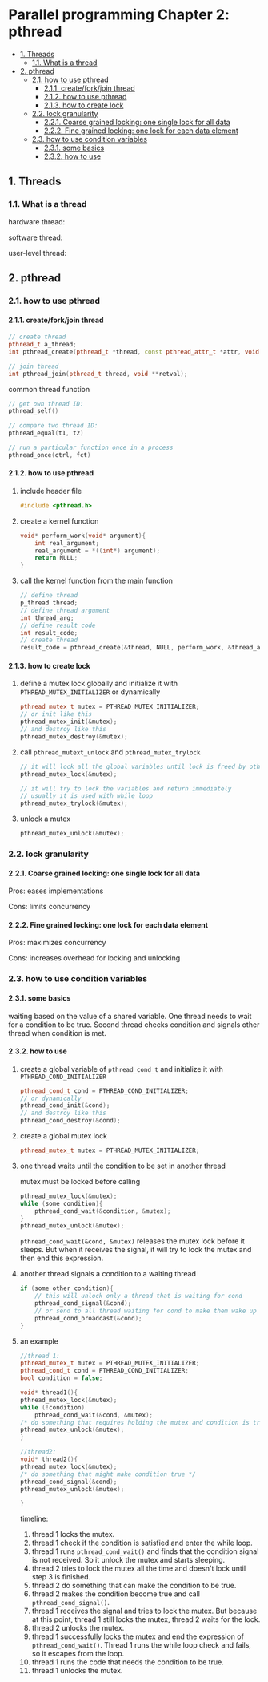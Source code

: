 # Parallel programming Chapter 2: pthread

<!-- TOC -->

- [1. Threads](#1-threads)
    - [1.1. What is a thread](#11-what-is-a-thread)
- [2. pthread](#2-pthread)
    - [2.1. how to use pthread](#21-how-to-use-pthread)
        - [2.1.1. create/fork/join thread](#211-createforkjoin-thread)
        - [2.1.2. how to use pthread](#212-how-to-use-pthread)
        - [2.1.3. how to create lock](#213-how-to-create-lock)
    - [2.2. lock granularity](#22-lock-granularity)
        - [2.2.1. Coarse grained locking: one single lock for all data](#221-coarse-grained-locking-one-single-lock-for-all-data)
        - [2.2.2. Fine grained locking: one lock for each data element](#222-fine-grained-locking-one-lock-for-each-data-element)
    - [2.3. how to use condition variables](#23-how-to-use-condition-variables)
        - [2.3.1. some basics](#231-some-basics)
        - [2.3.2. how to use](#232-how-to-use)

<!-- /TOC -->

## 1. Threads

### 1.1. What is a thread

hardware thread:

software thread:

user-level thread:

## 2. pthread

### 2.1. how to use pthread

#### 2.1.1. create/fork/join thread

```c++
// create thread
pthread_t a_thread;
int pthread_create(pthread_t *thread, const pthread_attr_t *attr, void *(*start_routine) (void *), void *arg);

// join thread
int pthread_join(pthread_t thread, void **retval);
```

common thread function

```c++
// get own thread ID:
pthread_self()

// compare two thread ID:
pthread_equal(t1, t2)

// run a particular function once in a process
pthread_once(ctrl, fct)
```

#### 2.1.2. how to use pthread

1. include header file

    ```c++
    #include <pthread.h>
    ```

2. create a kernel function

    ```c++
    void* perform_work(void* argument){
        int real_argument;
        real_argument = *((int*) argument);
        return NULL;
    }
    ```

3. call the kernel function from the main function

    ```c++
    // define thread
    p_thread thread;
    // define thread argument
    int thread_arg;
    // define result code
    int result_code;
    // create thread
    result_code = pthread_create(&thread, NULL, perform_work, &thread_arg);
    ```

#### 2.1.3. how to create lock

1. define a mutex lock globally and initialize it with `PTHREAD_MUTEX_INITIALIZER` or dynamically

    ```c++
    pthread_mutex_t mutex = PTHREAD_MUTEX_INITIALIZER;
    // or init like this
    pthread_mutex_init(&mutex);
    // and destroy like this
    pthread_mutex_destroy(&mutex);
    ```

2. call `pthread_mutext_unlock` and `pthread_mutex_trylock`

    ```c++
    // it will lock all the global variables until lock is freed by other threads
    pthread_mutex_lock(&mutex);
    ```

    ```c++
    // it will try to lock the variables and return immediately
    // usually it is used with while loop
    pthread_mutex_trylock(&mutex);
    ```

3. unlock a mutex

    ```c++
    pthread_mutex_unlock(&mutex);
    ```

### 2.2. lock granularity

#### 2.2.1. Coarse grained locking: one single lock for all data

Pros: eases implementations

Cons: limits concurrency

#### 2.2.2. Fine grained locking: one lock for each data element

Pros: maximizes concurrency

Cons: increases overhead for locking and unlocking

### 2.3. how to use condition variables

#### 2.3.1. some basics

waiting based on the value of a shared variable. One thread needs to wait for a condition to be true. Second thread checks condition and signals other thread when condition is met.

#### 2.3.2. how to use

1. create a global variable of `pthread_cond_t` and initialize it with `PTHREAD_COND_INITIALIZER`

    ```c++
    pthread_cond_t cond = PTHREAD_COND_INITIALIZER;
    // or dynamically
    pthread_cond_init(&cond);
    // and destroy like this
    pthread_cond_destroy(&cond);
    ```

2. create a global mutex lock

    ```c++
    pthread_mutex_t mutex = PTHREAD_MUTEX_INITIALIZER;
    ```

3. one thread waits until the condition to be set in another thread

    mutex must be locked before calling

    ```c++
    pthread_mutex_lock(&mutex);
    while (some condition){
        pthread_cond_wait(&condition, &mutex);
    }
    pthread_mutex_unlock(&mutex);
    ```

    `pthread_cond_wait(&cond, &mutex)` releases the mutex lock before it sleeps. But when it receives the signal, it will try to lock the mutex and then end this expression.

4. another thread signals a condition to a waiting thread

    ```c++
    if (some other condition){
        // this will unlock only a thread that is waiting for cond
        pthread_cond_signal(&cond);
        // or send to all thread waiting for cond to make them wake up
        pthread_cond_broadcast(&cond);
    }
    ```

5. an example

    ```c++
    //thread 1:
    pthread_mutex_t mutex = PTHREAD_MUTEX_INITIALIZER;
    pthread_cond_t cond = PTHREAD_COND_INITIALIZER;
    bool condition = false;

    void* thread1(){
    pthread_mutex_lock(&mutex);
    while (!condition)
        pthread_cond_wait(&cond, &mutex);
    /* do something that requires holding the mutex and condition is true */
    pthread_mutex_unlock(&mutex);
    }

    //thread2:
    void* thread2(){
    pthread_mutex_lock(&mutex);
    /* do something that might make condition true */
    pthread_cond_signal(&cond);
    pthread_mutex_unlock(&mutex);

    }
    ```

    timeline:

    1. thread 1 locks the mutex.
    2. thread 1 check if the condition is satisfied and enter the while loop.
    3. thread 1 runs `pthread_cond_wait()` and finds that the condition signal is not received. So it unlock the mutex and starts sleeping.
    4. thread 2 tries to lock the mutex all the time and doesn't lock until step 3 is finished. 
    5. thread 2 do something that can make the condition to be true.
    6. thread 2 makes the condition become true and call `pthread_cond_signal()`.
    7. thread 1 receives the signal and tries to lock the mutex. But because at this point, thread 1 still locks the mutex, thread 2 waits for the lock.
    8. thread 2 unlocks the mutex.
    9. thread 1 successfully locks the mutex and end the expression of `pthread_cond_wait()`. Thread 1 runs the while loop check and fails, so it escapes from the loop.
    10. thread 1 runs the code that needs the condition to be true.
    11. thread 1 unlocks the mutex.

